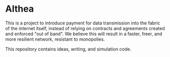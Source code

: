 # Althea
This is a project to introduce payment for data transmission into the fabric of the internet itself, instead of relying on contracts and agreements created and enforced "out of band". We believe this will result in a faster, freer, and more resilient network, resistant to monopolies.

This repository contains ideas, writing, and simulation code.
